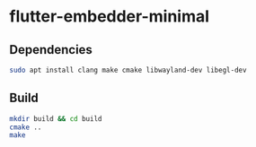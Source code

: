 # flutter-embedder-minimal

## Dependencies
```sh 
sudo apt install clang make cmake libwayland-dev libegl-dev
```

## Build
```sh 
mkdir build && cd build
cmake ..
make
```

